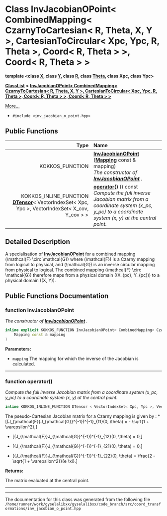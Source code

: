 

# Class InvJacobianOPoint&lt; CombinedMapping&lt; CzarnyToCartesian&lt; R, Theta, X, Y &gt;, CartesianToCircular&lt; Xpc, Ypc, R, Theta &gt;, Coord&lt; R, Theta &gt; &gt;, Coord&lt; R, Theta &gt; &gt;

**template &lt;class [**X**](structX.md), class [**Y**](structY.md), class [**R**](structR.md), class [**Theta**](structTheta.md), class Xpc, class Ypc&gt;**



[**ClassList**](annotated.md) **>** [**InvJacobianOPoint&lt; CombinedMapping&lt; CzarnyToCartesian&lt; R, Theta, X, Y &gt;, CartesianToCircular&lt; Xpc, Ypc, R, Theta &gt;, Coord&lt; R, Theta &gt; &gt;, Coord&lt; R, Theta &gt; &gt;**](classInvJacobianOPoint_3_01CombinedMapping_3_01CzarnyToCartesian_3_01R_00_01Theta_00_01X_00_01Y_f284f6a7d72ad542b1021d394c9404b9.md)



[More...](#detailed-description)

* `#include <inv_jacobian_o_point.hpp>`





































## Public Functions

| Type | Name |
| ---: | :--- |
|  KOKKOS\_FUNCTION | [**InvJacobianOPoint**](#function-invjacobianopoint) ([**Mapping**](classCombinedMapping.md) const & mapping) <br>_The constructor of_ [_**InvJacobianOPoint**_](classInvJacobianOPoint.md) _._ |
|  KOKKOS\_INLINE\_FUNCTION [**DTensor**](classTensor.md)&lt; VectorIndexSet&lt; Xpc, Ypc &gt;, VectorIndexSet&lt; X\_cov, Y\_cov &gt; &gt; | [**operator()**](#function-operator) () const<br>_Compute the full inverse Jacobian matrix from a coordinate system (x\_pc, y\_pc) to a coordinate system (x, y) at the central point._  |




























## Detailed Description


A specialisation of [**InvJacobianOPoint**](classInvJacobianOPoint.md) for a combined mapping \(\mathcal{F} \circ \mathcal{G}\) where \(\mathcal{F}\) is a Czarny mapping from logical to physical, and \(\mathcal{G}\) is an inverse circular mapping from physical to logical. The combined mapping \(\mathcal{F} \circ \mathcal{G}\) therefore maps from a physical domain \((X_{pc}, Y_{pc})\) to a physical domain \((X, Y)\). 


    
## Public Functions Documentation




### function InvJacobianOPoint 

_The constructor of_ [_**InvJacobianOPoint**_](classInvJacobianOPoint.md) _._
```C++
inline explicit KOKKOS_FUNCTION InvJacobianOPoint< CombinedMapping< CzarnyToCartesian< R, Theta, X, Y >, CartesianToCircular< Xpc, Ypc, R, Theta >, Coord< R, Theta > >, Coord< R, Theta > >::InvJacobianOPoint (
    Mapping const & mapping
) 
```





**Parameters:**


* `mapping` The mapping for which the inverse of the Jacobian is calculated. 




        

<hr>



### function operator() 

_Compute the full inverse Jacobian matrix from a coordinate system (x\_pc, y\_pc) to a coordinate system (x, y) at the central point._ 
```C++
inline KOKKOS_INLINE_FUNCTION DTensor < VectorIndexSet< Xpc, Ypc >, VectorIndexSet< X_cov, Y_cov > > InvJacobianOPoint< CombinedMapping< CzarnyToCartesian< R, Theta, X, Y >, CartesianToCircular< Xpc, Ypc, R, Theta >, Coord< R, Theta > >, Coord< R, Theta > >::operator() () const
```



The pseudo-Cartesian Jacobian matrix for a Czarny mapping is given by :
* 
  \[(J_{\mathcal{F}}J_{\mathcal{G}}^{-1})^{-1}_{11}(0, \theta) = - \sqrt{1 + \varepsilon^2},\]

* 
  \[(J_{\mathcal{F}}J_{\mathcal{G}}^{-1})^{-1}_{12}(0, \theta) = 0,\]

* 
  \[(J_{\mathcal{F}}J_{\mathcal{G}}^{-1})^{-1}_{21}(0, \theta) = 0,\]

* 
  \[(J_{\mathcal{F}}J_{\mathcal{G}}^{-1})^{-1}_{22}(0, \theta) = \frac{2 - \sqrt{1 + \varepsilon^2}}{e \xi}.\]







**Returns:**

The matrix evaluated at the central point. 





        

<hr>

------------------------------
The documentation for this class was generated from the following file `/home/runner/work/gyselalibxx/gyselalibxx/code_branch/src/coord_transformations/inv_jacobian_o_point.hpp`

